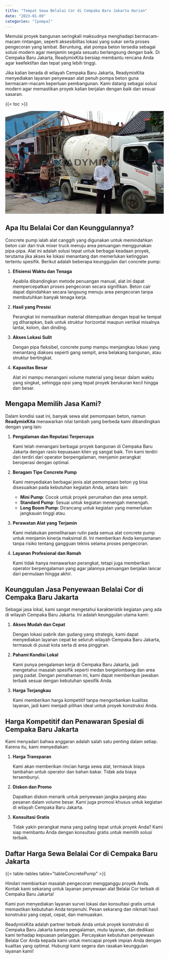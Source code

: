 ```yaml
---
title: "Tempat Sewa Belalai Cor di Cempaka Baru Jakarta Harian"
date: "2023-01-09"
categories: "[pompa]"
---
```


Memulai proyek bangunan seringkali maksudnya menghadapi bermacam-macam rintangan, seperti aksesibilitas lokasi yang sukar serta proses pengecoran yang lambat. Beruntung, alat pompa beton tersedia sebagai solusi modern agar menjamin segala sesuatu berlangsung dengan baik. Di Cempaka Baru Jakarta, ReadymixKita bersiap membantu rencana Anda agar keefektifan dan tepat yang lebih tinggi.

Jika kalian berada di wilayah Cempaka Baru Jakarta, ReadymixKita menyediakan layanan penyewaan alat penuh pompa beton guna bermacam-macam keperluan pembangunan. Kami datang sebagai solusi modern agar memastikan proyek kalian berjalan dengan baik dan sesuai sasaran.

{{< toc >}}

![Tempat Sewa Belalai Cor di Cempaka Baru Jakarta Harian](/images/pompa/sewa-pompa-22.jpg)

## Apa Itu Belalai Cor dan Keunggulannya?

Concrete pump ialah alat canggih yang digunakan untuk memindahkan beton cair dari truk mixer truck menuju area penuangan menggunakan pipa-pipa. Alat ini adalah solusi tepat untuk berbagai keadaan proyek, terutama jika akses ke lokasi menantang dan memerlukan ketinggian tertentu spesifik. Berikut adalah beberapa keunggulan dari concrete pump:

1. **Efisiensi Waktu dan Tenaga**

   Apabila dibandingkan metode penuangan manual, alat ini dapat mempercepatkan proses pengecoran secara signifikan. Beton cair dapat dipindahkan secara langsung menuju area pengecoran tanpa membutuhkan banyak tenaga kerja.

2. **Hasil yang Presisi**

   Perangkat ini memastikan material ditempatkan dengan tepat ke tempat yg diharapkan, baik untuk struktur horizontal maupun vertikal misalnya lantai, kolom, dan dinding.

3. **Akses Lokasi Sulit**

   Dengan pipa fleksibel, concrete pump mampu menjangkau lokasi yang menantang diakses seperti gang sempit, area belakang bangunan, atau struktur bertingkat.

4. **Kapasitas Besar**

   Alat ini mampu menangani volume material yang besar dalam waktu yang singkat, sehingga opsi yang tepat proyek berukuran kecil hingga dan besar.

## Mengapa Memilih Jasa Kami?

Dalam kondisi saat ini, banyak sewa alat pemompaan beton, namun **ReadymixKita** menawarkan nilai tambah yang berbeda kami dibandingkan dengan yang lain:

1. **Pengalaman dan Reputasi Terpercaya**

   Kami telah menangani berbagai proyek bangunan di Cempaka Baru Jakarta dengan rasio kepuasaan klien yg sangat baik. Tim kami terdiri dari terdiri dari operator berpengalaman, menjamin perangkat beroperasi dengan optimal.

2. **Beragam Tipe Concrete Pump**

   Kami menyediakan berbagai jenis alat pemompaan beton yg bisa disesuaikan pada kebutuhan kegiatan Anda, antara lain:
   - **Mini Pump**: Cocok untuk proyek perumahan dan area sempit.
   - **Standard Pump**: Sesuai untuk kegiatan menengah menengah.
   - **Long Boom Pump**: Dirancang untuk kegiatan yang memerlukan jangkauan tinggi atau.

3. **Perawatan Alat yang Terjamin**

   Kami melakukan pemeliharaan rutin pada semua alat concrete pump untuk menjamin kinerja maksimal di. Ini memberikan Anda kenyamanan tanpa risiko tentang gangguan teknis selama proses pengecoran.

4. **Layanan Profesional dan Ramah**

   Kami tidak hanya menawarkan perangkat, tetapi juga memberikan operator berpengalaman yang agar jalannya penuangan berjalan lancar dari permulaan hingga akhir.

## Keunggulan Jasa Penyewaan Belalai Cor di Cempaka Baru Jakarta

Sebagai jasa lokal, kami sangat mengetahui karakteristik kegiatan yang ada di wilayah Cempaka Baru Jakarta. Ini adalah keunggulan utama kami:

1. **Akses Mudah dan Cepat**

   Dengan lokasi pabrik dan gudang yang strategis, kami dapat menyediakan layanan cepat ke seluruh wilayah Cempaka Baru Jakarta, termasuk di pusat kota serta di area pinggiran.

2. **Pahami Kondisi Lokal**

   Kami punya pengalaman kerja di Cempaka Baru Jakarta, jadi mengetahui masalah spesifik seperti medan bergelombang dan area yang padat. Dengan pemahaman ini, kami dapat memberikan jawaban terbaik sesuai dengan kebutuhan spesifik Anda.

3. **Harga Terjangkau**

   Kami memberikan harga kompetitif tanpa mengorbankan kualitas layanan, jadi kami menjadi pilihan ideal untuk proyek konstruksi Anda.

## Harga Kompetitif dan Penawaran Spesial di Cempaka Baru Jakarta

Kami menyadari bahwa anggaran adalah salah satu penting dalam setiap. Karena itu, kami menyediakan:

1. **Harga Transparan**

   Kami akan memberikan rincian harga sewa alat, termasuk biaya tambahan untuk operator dan bahan bakar. Tidak ada biaya tersembunyi.

2. **Diskon dan Promo**

   Dapatkan diskon menarik untuk penyewaan jangka panjang atau pesanan dalam volume besar. Kami juga promosi khusus untuk kegiatan di wilayah Cempaka Baru Jakarta.

3. **Konsultasi Gratis**

   Tidak yakin perangkat mana yang paling tepat untuk proyek Anda? Kami siap membantu Anda dengan konsultasi gratis untuk memilih solusi terbaik.

## Daftar Harga Sewa Belalai Cor di Cempaka Baru Jakarta

{{< table-tables table="tableConcretePump" >}}

Hindari membiarkan masalah pengecoran mengganggu proyek Anda. Kontak kami sekarang untuk layanan penyewaan alat Belalai Cor terbaik di Cempaka Baru Jakarta!

Kami pun menyediakan layanan survei lokasi dan konsultasi gratis untuk memastikan kebutuhan Anda terpenuhi. Pesan sekarang dan nikmati hasil konstruksi yang cepat, cepat, dan memuaskan.

ReadymixKita adalah partner terbaik Anda untuk proyek konstruksi di Cempaka Baru Jakarta karena pengalaman, mutu layanan, dan dedikasi kami terhadap kepuasan pelanggan. Percayakan kebutuhan penyewaan Belalai Cor Anda kepada kami untuk mencapai proyek impian Anda dengan kualitas yang optimal. Hubungi kami segera dan rasakan keunggulan layanan kami!